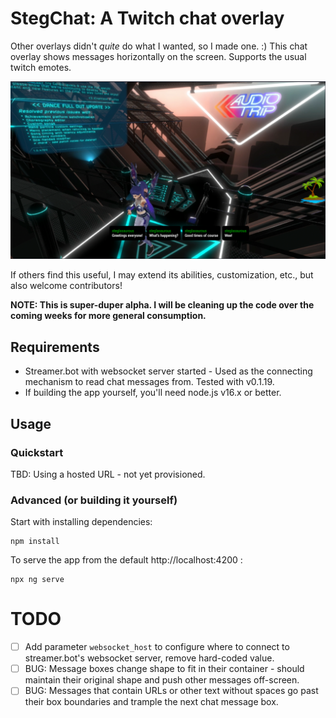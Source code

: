 # StegChat: A Twitch chat overlay

Other overlays didn't _quite_ do what I wanted, so I made one. :)  This chat overlay shows messages horizontally on the screen.  Supports the usual twitch emotes.

![image](docs/images/example.png)

If others find this useful, I may extend its abilities, customization, etc., but also welcome contributors!

**NOTE: This is super-duper alpha. I will be cleaning up the code over the coming weeks for more general consumption.**

## Requirements

- Streamer.bot with websocket server started - Used as the connecting mechanism to read chat messages from.  Tested with v0.1.19.
- If building the app yourself, you'll need node.js v16.x or better.  

## Usage

### Quickstart
TBD: Using a hosted URL - not yet provisioned.

### Advanced (or building it yourself)

Start with installing dependencies:
```
npm install
```

To serve the app from the default http://localhost:4200 :

```
npx ng serve
```

# TODO

- [ ] Add parameter `websocket_host` to configure where to connect to streamer.bot's websocket server, remove hard-coded value. 
- [ ] BUG: Message boxes change shape to fit in their container - should maintain their original shape and push other messages off-screen.
- [ ] BUG: Messages that contain URLs or other text without spaces go past their box boundaries and trample the next chat message box.
